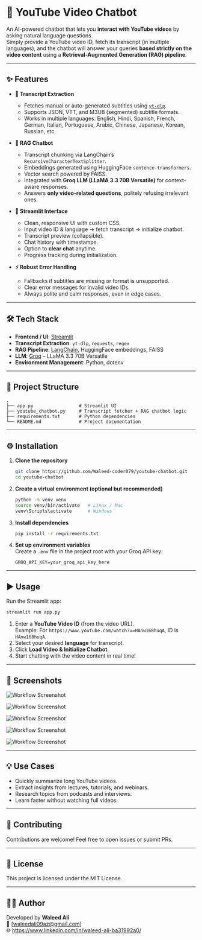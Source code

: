 # 🤖 YouTube Video Chatbot

An AI-powered chatbot that lets you **interact with YouTube videos** by asking natural language questions.  
Simply provide a YouTube video ID, fetch its transcript (in multiple languages), and the chatbot will answer your queries **based strictly on the video content** using a **Retrieval-Augmented Generation (RAG) pipeline**.

---

## ✨ Features

- **🎥 Transcript Extraction**
  - Fetches manual or auto-generated subtitles using [`yt-dlp`](https://github.com/yt-dlp/yt-dlp).
  - Supports JSON, VTT, and M3U8 (segmented) subtitle formats.
  - Works in multiple languages: English, Hindi, Spanish, French, German, Italian, Portuguese, Arabic, Chinese, Japanese, Korean, Russian, etc.

- **🧠 RAG Chatbot**
  - Transcript chunking via LangChain’s `RecursiveCharacterTextSplitter`.
  - Embeddings generated using HuggingFace `sentence-transformers`.
  - Vector search powered by FAISS.
  - Integrated with **Groq LLM (LLaMA 3.3 70B Versatile)** for context-aware responses.
  - Answers **only video-related questions**, politely refusing irrelevant ones.

- **💬 Streamlit Interface**
  - Clean, responsive UI with custom CSS.
  - Input video ID & language → fetch transcript → initialize chatbot.
  - Transcript preview (collapsible).
  - Chat history with timestamps.
  - Option to **clear chat** anytime.
  - Progress tracking during initialization.

- **⚡ Robust Error Handling**
  - Fallbacks if subtitles are missing or format is unsupported.
  - Clear error messages for invalid video IDs.
  - Always polite and calm responses, even in edge cases.

---

## 🛠️ Tech Stack

- **Frontend / UI**: [Streamlit](https://streamlit.io/)  
- **Transcript Extraction**: `yt-dlp`, `requests`, `regex`  
- **RAG Pipeline**: [LangChain](https://www.langchain.com/), HuggingFace embeddings, FAISS  
- **LLM**: [Groq](https://groq.com/) – LLaMA 3.3 70B Versatile  
- **Environment Management**: Python, dotenv  

---

## 📂 Project Structure

```
.
├── app.py                 # Streamlit UI
├── youtube_chatbot.py     # Transcript fetcher + RAG chatbot logic
├── requirements.txt       # Python dependencies
└── README.md              # Project documentation
```

---

## ⚙️ Installation

1. **Clone the repository**  
   ```bash
   git clone https://github.com/Waleed-coder079/youtube-chatbot.git
   cd youtube-chatbot
   ```

2. **Create a virtual environment (optional but recommended)**  
   ```bash
   python -m venv venv
   source venv/bin/activate   # Linux / Mac
   venv\Scripts\activate      # Windows
   ```

3. **Install dependencies**  
   ```bash
   pip install -r requirements.txt
   ```

4. **Set up environment variables**  
   Create a `.env` file in the project root with your Groq API key:  
   ```
   GROQ_API_KEY=your_groq_api_key_here
   ```

---

## ▶️ Usage

Run the Streamlit app:  
```bash
streamlit run app.py
```

1. Enter a **YouTube Video ID** (from the video URL).  
   Example: For `https://www.youtube.com/watch?v=HAnw168huqA`, ID is `HAnw168huqA`.  
2. Select your desired **language** for transcript.  
3. Click **Load Video & Initialize Chatbot**.  
4. Start chatting with the video content in real time!  

---

## 📸 Screenshots

![Workflow Screenshot](screenshots/4.png)

![Workflow Screenshot](screenshots/5.png)

![Workflow Screenshot](screenshots/7.png)

![Workflow Screenshot](screenshots/8.png)

![Workflow Screenshot](screenshots/11.png)

---

## 💡 Use Cases

- Quickly summarize long YouTube videos.  
- Extract insights from lectures, tutorials, and webinars.  
- Research topics from podcasts and interviews.  
- Learn faster without watching full videos.  

---

## 🤝 Contributing

Contributions are welcome! Feel free to open issues or submit PRs.

---

## 📜 License

This project is licensed under the MIT License.

---

## 👨‍💻 Author

Developed by **Waleed Ali**  
📧 [waleedali09az@gmail.com]  
🌐 https://www.linkedin.com/in/waleed-ali-ba31992a0/
